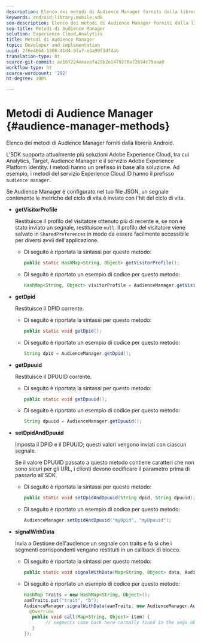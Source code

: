 ```yaml
---
description: Elenco dei metodi di Audience Manager forniti dalla libreria Android.
keywords: android;library;mobile;sdk
seo-description: Elenco dei metodi di Audience Manager forniti dalla libreria Android.
seo-title: Metodi di Audience Manager
solution: Experience Cloud,Analytics
title: Metodi di Audience Manager
topic: Developer and implementation
uuid: 2f6e4664-1306-41d4-9fa7-e3a99f1df4ab
translation-type: ht
source-git-commit: ae16f224eeaeefa29b2e1479270a72694c79aaa0
workflow-type: ht
source-wordcount: '292'
ht-degree: 100%

---
```



# Metodi di Audience Manager {#audience-manager-methods}

Elenco dei metodi di Audience Manager forniti dalla libreria Android.

L’SDK supporta attualmente più soluzioni Adobe Experience Cloud, tra cui Analytics, Target, Audience Manager e il servizio Adobe Experience Platform Identity. I metodi hanno un prefisso in base alla soluzione. Ad esempio, i metodi del servizio Experience Cloud ID hanno il prefisso `audience manager`.

Se Audience Manager è configurato nel tuo file JSON, un segnale contenente le metriche del ciclo di vita è inviato con l&#39;hit del ciclo di vita.

* **getVisitorProfile**

   Restituisce il profilo del visitatore ottenuto più di recente e, se non è stato inviato un segnale, restituisce `null`. Il profilo del visitatore viene salvato in `SharedPreferences` in modo da essere facilmente accessibile per diversi avvii dell&#39;applicazione.

   * Di seguito è riportata la sintassi per questo metodo:

      ```java
      public static HashMap<String, Object> getVisitorProfile(); 
      ```

   * Di seguito è riportato un esempio di codice per questo metodo:

      ```java
      HashMap<String, Object> visitorProfile = AudienceManager.getVisitorProfile(); 
      ```

* **getDpid**

   Restituisce il DPID corrente.

   * Di seguito è riportata la sintassi per questo metodo:

      ```java
      public static void getDpid(); 
      ```

   * Di seguito è riportato un esempio di codice per questo metodo:

      ```java
      String dpid = AudienceManager.getDpid(); 
      ```

* **getDpuuid**

   Restituisce il DPUUID corrente.

   * Di seguito è riportata la sintassi per questo metodo:

      ```java
      public static void getDpuuid(); 
      ```

   * Di seguito è riportato un esempio di codice per questo metodo:

      ```java
      String dpuuid = AudienceManager.getDpuuid(); 
      ```

* **setDpidAndDpuuid**

   Imposta il DPID e il DPUUID; questi valori vengono inviati con ciascun segnale.

   Se il valore DPUUID passato a questo metodo contiene caratteri che non sono sicuri per gli URL, i clienti devono codificare il parametro prima di passarlo all&#39;SDK.

   * Di seguito è riportata la sintassi per questo metodo:

      ```java
      public static void setDpidAndDpuuid(String dpid, String dpuuid); 
      ```

   * Di seguito è riportato un esempio di codice per questo metodo:

      ```java
      AudienceManager.setDpidAndDpuuid("myDpid", "myDpuuid"); 
      ```

* **signalWithData**

   Invia a Gestione dell&#39;audience un segnale con traits e fa sì che i segmenti corrispondenti vengano restituiti in un callback di blocco.

   * Di seguito è riportata la sintassi per questo metodo:

      ```java
      public static void signalWithData(Map<String, Object> data, AudienceManagerCallback<Map<String, Object>> callback);
      ```

   * Di seguito è riportato un esempio di codice per questo metodo:

      ```java
      HashMap Traits = new HashMap<String, Object>();
      aamTraits.put("trait", "b");
      AudienceManager.signalWithData(aamTraits, new AudienceManager.AudienceManagerCallback<Map<String, Object>> () {
        @Override
         public void call(Map<String, Object> item) { 
              // segments come back here normally found in the segs object of your json 
         }
      });
      ```
